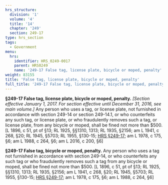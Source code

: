 ```yaml
---
hrs_structure:
  division: '1'
  volume: '4'
  title: '14'
  chapter: '249'
  section: 249-17
type: hrs_section
tags:
  - Government
menu:
  hrs:
    identifier: HRS_0249-0017
    parent: HRS0249
    name: '249-17 False tag, license plate, bicycle or moped, penalty'
weight: 83155
title: 'False tag, license plate, bicycle or moped, penalty'
full_title: '249-17 False tag, license plate, bicycle or moped, penalty'
---
```

**§249-17 False tag, license plate, bicycle or moped, penalty.** _[Section effective January 1, 2017\. For section effective until December 31, 2016, see main volume.]_ Any person who uses a tag, or license plate, not furnished in accordance with section 249-14 or section 249-14.1, or who counterfeits any such tag, or license plate, or who fraudulently removes such a tag, or license plate, from any bicycle or moped, shall be fined not more than $500\. [L 1896, c 51, pt of §13; RL 1925, §§1310, 1313; RL 1935, §2156; am L 1941, c 268, §20; RL 1945, §5703; RL 1955, §130-15; [HRS §249-17](/title-14/chapter-249/section-249-17/); am L 1978, c 175, §6; am L 1988, c 264, §6; am L 2016, c 200, §6]

**§249-17 False tag, bicycle or moped, penalty.** Any person who uses a tag not furnished in accordance with section 249-14, or who counterfeits any such tag or who fraudulently removes such a tag from any bicycle or moped, shall be fined not more than $500\. [L 1896, c 51, pt of §13; RL 1925, §§1310, 1313; RL 1935, §2156; am L 1941, c 268, §20; RL 1945, §5703; RL 1955, §130-15; [HRS §249-17](/title-14/chapter-249/section-249-17/); am L 1978, c 175, §6; am L 1988, c 264, §6]